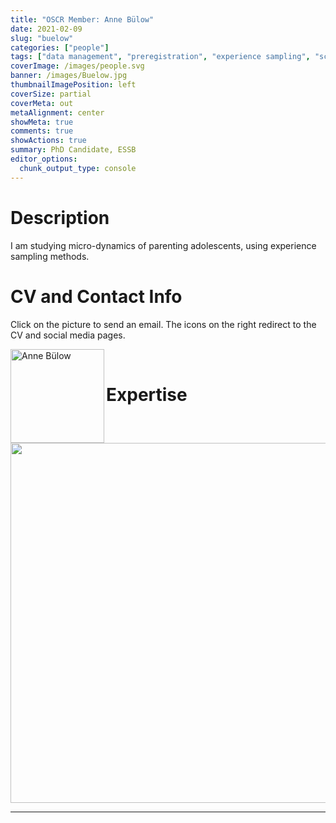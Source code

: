 ```yaml
---
title: "OSCR Member: Anne Bülow"
date: 2021-02-09
slug: "buelow"
categories: ["people"]
tags: ["data management", "preregistration", "experience sampling", "school-essb"] # top 3 categories + unique + school
coverImage: /images/people.svg
banner: /images/Buelow.jpg
thumbnailImagePosition: left
coverSize: partial
coverMeta: out
metaAlignment: center
showMeta: true
comments: true
showActions: true
summary: PhD Candidate, ESSB
editor_options: 
  chunk_output_type: console
---
```




# Description

I am studying micro-dynamics of parenting adolescents, using experience sampling methods.

# CV and Contact Info

Click on the picture to send an email. The icons on the right redirect to the CV and social media pages.

<!-- EMAIL -->
<p>
  <a href="mailto:bulow@essb.eur.nl">
  <img border="0" alt="Anne Bülow" src="/images/Buelow.jpg" width="150" height="150" align="left">
  </a>
</p>

<!-- CV -->
<p align="center">
  <a href="https://www.eur.nl/people/anne-bulow" class="fa fa-file fa-2x" style="color:#00B969;">
  </a>
</p>

<!-- TWITTER -->
<p align="center">
  <a href="https://twitter.com/AnneBulow" class="fa fa-twitter fa-2x">
  </a>
</p>

<!-- RESEARCHGATE -->
<p align="center">
  <a href="https://www.researchgate.net/profile/Anne_Buelow" class="ai ai-researchgate fa-2x" style="color:#000000;">
  </a>
</p>

<BR>

# Expertise

<img src="{{< blogdown/postref >}}index_files/figure-html/radarPlot-1.png" width="576" />

***


